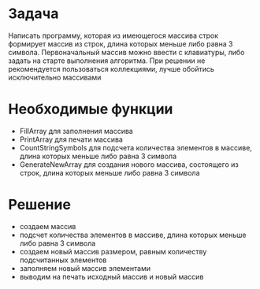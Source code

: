 # Задача
Написать программу, которая из имеющегося массива строк формирует массив из строк, 
длина которых меньше либо равна 3 символа. 
Первоначальный массив можно ввести с клавиатуры, либо задать на старте выполнения алгоритма.
При решении не рекомендуется пользоваться коллекциями, лучше обойтись исключительно массивами

# Необходимые функции

* FillArray для заполнения массива
* PrintArray для печати массива
* CountStringSymbols для подсчета количества элементов в массиве, 
длина которых меньше либо равна 3 символа
* GenerateNewArray для создания нового массива, состоящего из строк, длина которых меньше либо равна 3 символа

# Решение

* создаем массив
* подсчет количества элементов в массиве, длина которых меньше либо равна 3 символа
* создаем новый массив размером, равным количеству подсчитанных элементов
* заполняем новый массив элементами
* выводим на печать исходный массив  и новый массив